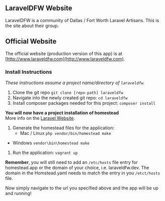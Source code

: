 ## LaravelDFW Website

LaravelDFW is a community of Dallas / Fort Worth Laravel Artisans. This is the site about their group.

## Official Website
The official website (production version of this app) is at [http://www.laraveldfw.com](http://www.laraveldfw.com).

### Install Instructions
*These instructions assume a project name/directory of `laraveldfw`.*  

1. Clone the git repo `git clone [repo-path] laraveldfw`  
1. Navigate into the newly created git repo: `cd laraveldfw`  
1. Install composer packages needed for this project: `composer install`

**You will now have a project installation of homestead**  
More info on the [Laravel Website](https://laravel.com/docs/5.2/homestead#per-project-installation).  

1. Generate the homestead files for the application:  
	* Mac / Linux `php vendor/bin/homestead make`
  * Windows `vendor\bin\homestead make`
1. Run the application: `vagrant up`

**Remember**, you will still need to add an `/etc/hosts` file entry for homestead.app or the domain of your choice, i.e. laraveldfw.dev. The domain in the Homstead.yaml needs to match the entry in you `/etct/hosts` file.

Now simply navigate to the url you specified above and the app will be up and running!

